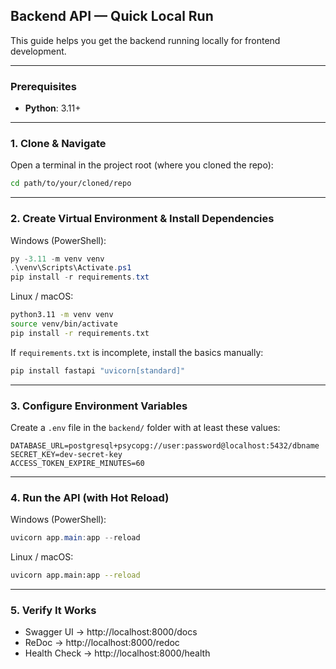 ## Backend API — Quick Local Run

This guide helps you get the backend running locally for frontend development.

---

### Prerequisites

- **Python**: 3.11+

---

### 1. Clone & Navigate

Open a terminal in the project root (where you cloned the repo):

```bash
cd path/to/your/cloned/repo
```

---

### 2. Create Virtual Environment & Install Dependencies

Windows (PowerShell):

```powershell
py -3.11 -m venv venv
.\venv\Scripts\Activate.ps1
pip install -r requirements.txt
```

Linux / macOS:

```bash
python3.11 -m venv venv
source venv/bin/activate
pip install -r requirements.txt
```

If `requirements.txt` is incomplete, install the basics manually:

```bash
pip install fastapi "uvicorn[standard]"
```

---

### 3. Configure Environment Variables

Create a `.env` file in the `backend/` folder with at least these values:

```env
DATABASE_URL=postgresql+psycopg://user:password@localhost:5432/dbname
SECRET_KEY=dev-secret-key
ACCESS_TOKEN_EXPIRE_MINUTES=60
```

---

### 4. Run the API (with Hot Reload)

Windows (PowerShell):

```powershell
uvicorn app.main:app --reload
```

Linux / macOS:

```bash
uvicorn app.main:app --reload
```

---

### 5. Verify It Works

- Swagger UI → http://localhost:8000/docs
- ReDoc → http://localhost:8000/redoc
- Health Check → http://localhost:8000/health
